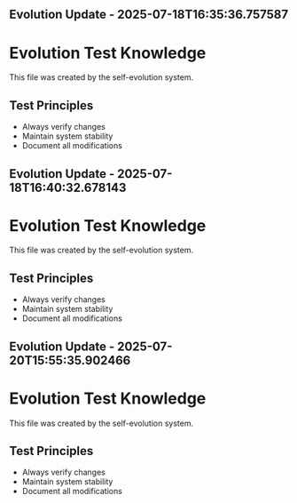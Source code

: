 

## Evolution Update - 2025-07-18T16:35:36.757587

# Evolution Test Knowledge

This file was created by the self-evolution system.

## Test Principles
- Always verify changes
- Maintain system stability
- Document all modifications



## Evolution Update - 2025-07-18T16:40:32.678143

# Evolution Test Knowledge

This file was created by the self-evolution system.

## Test Principles
- Always verify changes
- Maintain system stability
- Document all modifications



## Evolution Update - 2025-07-20T15:55:35.902466

# Evolution Test Knowledge

This file was created by the self-evolution system.

## Test Principles
- Always verify changes
- Maintain system stability
- Document all modifications


